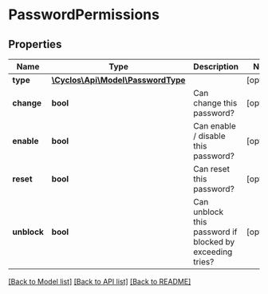 # PasswordPermissions

## Properties
Name | Type | Description | Notes
------------ | ------------- | ------------- | -------------
**type** | [**\Cyclos\Api\Model\PasswordType**](PasswordType.md) |  | [optional] 
**change** | **bool** | Can change this password? | [optional] 
**enable** | **bool** | Can enable / disable this password? | [optional] 
**reset** | **bool** | Can reset this password? | [optional] 
**unblock** | **bool** | Can unblock this password if blocked by exceeding tries? | [optional] 

[[Back to Model list]](../../README.md#documentation-for-models) [[Back to API list]](../../README.md#documentation-for-api-endpoints) [[Back to README]](../../README.md)

